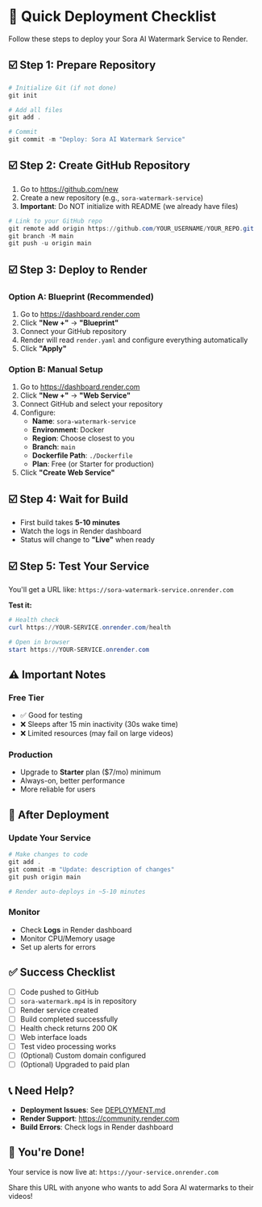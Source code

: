 # 🚀 Quick Deployment Checklist

Follow these steps to deploy your Sora AI Watermark Service to Render.

## ☑️ Step 1: Prepare Repository

```powershell
# Initialize Git (if not done)
git init

# Add all files
git add .

# Commit
git commit -m "Deploy: Sora AI Watermark Service"
```

## ☑️ Step 2: Create GitHub Repository

1. Go to https://github.com/new
2. Create a new repository (e.g., `sora-watermark-service`)
3. **Important**: Do NOT initialize with README (we already have files)

```powershell
# Link to your GitHub repo
git remote add origin https://github.com/YOUR_USERNAME/YOUR_REPO.git
git branch -M main
git push -u origin main
```

## ☑️ Step 3: Deploy to Render

### Option A: Blueprint (Recommended)
1. Go to https://dashboard.render.com
2. Click **"New +"** → **"Blueprint"**
3. Connect your GitHub repository
4. Render will read `render.yaml` and configure everything automatically
5. Click **"Apply"**

### Option B: Manual Setup
1. Go to https://dashboard.render.com
2. Click **"New +"** → **"Web Service"**
3. Connect GitHub and select your repository
4. Configure:
   - **Name**: `sora-watermark-service`
   - **Environment**: Docker
   - **Region**: Choose closest to you
   - **Branch**: `main`
   - **Dockerfile Path**: `./Dockerfile`
   - **Plan**: Free (or Starter for production)
5. Click **"Create Web Service"**

## ☑️ Step 4: Wait for Build

- First build takes **5-10 minutes**
- Watch the logs in Render dashboard
- Status will change to **"Live"** when ready

## ☑️ Step 5: Test Your Service

You'll get a URL like: `https://sora-watermark-service.onrender.com`

**Test it:**
```powershell
# Health check
curl https://YOUR-SERVICE.onrender.com/health

# Open in browser
start https://YOUR-SERVICE.onrender.com
```

## ⚠️ Important Notes

### Free Tier
- ✅ Good for testing
- ❌ Sleeps after 15 min inactivity (30s wake time)
- ❌ Limited resources (may fail on large videos)

### Production
- Upgrade to **Starter** plan ($7/mo) minimum
- Always-on, better performance
- More reliable for users

## 🔧 After Deployment

### Update Your Service
```powershell
# Make changes to code
git add .
git commit -m "Update: description of changes"
git push origin main

# Render auto-deploys in ~5-10 minutes
```

### Monitor
- Check **Logs** in Render dashboard
- Monitor CPU/Memory usage
- Set up alerts for errors

## ✅ Success Checklist

- [ ] Code pushed to GitHub
- [ ] `sora-watermark.mp4` is in repository
- [ ] Render service created
- [ ] Build completed successfully
- [ ] Health check returns 200 OK
- [ ] Web interface loads
- [ ] Test video processing works
- [ ] (Optional) Custom domain configured
- [ ] (Optional) Upgraded to paid plan

## 📞 Need Help?

- **Deployment Issues**: See [DEPLOYMENT.md](DEPLOYMENT.md)
- **Render Support**: https://community.render.com
- **Build Errors**: Check logs in Render dashboard

## 🎉 You're Done!

Your service is now live at: `https://your-service.onrender.com`

Share this URL with anyone who wants to add Sora AI watermarks to their videos!
